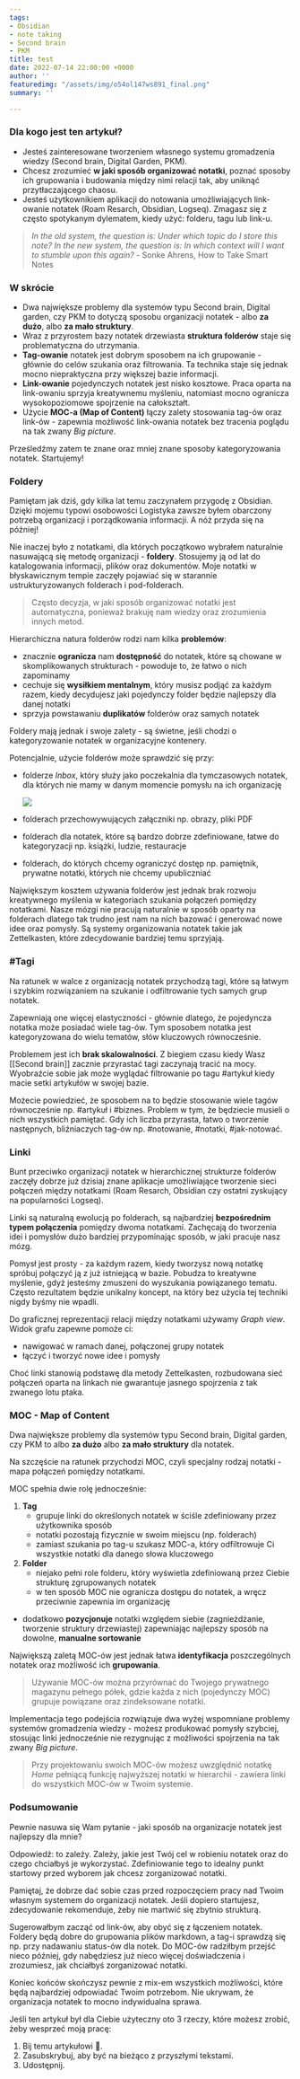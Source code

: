 ```yaml
---
tags:
- Obsidian
- note taking
- Second brain
- PKM
title: test
date: 2022-07-14 22:00:00 +0000
author: ''
featuredimg: "/assets/img/o54ol147ws891_final.png"
summary: ''

---
```

### Dla kogo jest ten artykuł?

* Jesteś zainteresowane tworzeniem własnego systemu gromadzenia wiedzy (Second brain, Digital Garden, PKM).
* Chcesz zrozumieć **w jaki sposób organizować notatki**, poznać sposoby ich grupowania i budowania między nimi relacji tak, aby uniknąć przytłaczającego chaosu.
* Jesteś użytkownikiem aplikacji do notowania umożliwiających link-owanie notatek (Roam Resarch, Obsidian, Logseq). Zmagasz się z często spotykanym dylematem, kiedy użyć: folderu, tagu lub link-u.

> _In the old system, the question is: Under which topic do I store this note? In the new system, the question is: In which context will I want to stumble upon this again?_ - Sonke Ahrens, How to Take Smart Notes

### W skrócie

* Dwa największe problemy dla systemów typu Second brain, Digital garden, czy PKM to  dotyczą sposobu organizacji notatek - albo **za dużo**, albo **za mało struktury**.
* Wraz z przyrostem bazy notatek drzewiasta **struktura folderów** staje się problematyczna do utrzymania.
* **Tag-owanie** notatek jest dobrym sposobem na ich grupowanie - głównie do celów szukania oraz filtrowania. Ta technika staje się jednak mocno niepraktyczna przy większej bazie informacji.
* **Link-owanie** pojedynczych notatek jest nisko kosztowe. Praca oparta na link-owaniu sprzyja kreatywnemu myśleniu, natomiast mocno ogranicza wysokopoziomowe spojrzenie na całokształt.
* Użycie **MOC-a (Map of Content)** łączy zalety stosowania tag-ów oraz link-ów - zapewnia możliwość link-owania notatek bez tracenia poglądu na tak zwany _Big picture_.

Prześledźmy zatem te znane oraz mniej znane sposoby kategoryzowania notatek. Startujemy!

### Foldery

Pamiętam jak dziś, gdy kilka lat temu zaczynałem przygodę z Obsidian. Dzięki mojemu typowi osobowości Logistyka  zawsze byłem obarczony potrzebą organizacji i porządkowania informacji. A nóż przyda się na później!

Nie inaczej było z notatkami, dla których początkowo wybrałem naturalnie nasuwającą się metodę organizacji - **foldery**. Stosujemy ją od lat do katalogowania informacji, plików oraz dokumentów.
Moje notatki w błyskawicznym tempie zaczęły pojawiać się w starannie ustrukturyzowanych folderach i pod-folderach.

> Często decyzja, w jaki sposób organizować notatki jest automatyczna, ponieważ brakuję nam wiedzy oraz zrozumienia innych metod.

Hierarchiczna natura folderów rodzi nam kilka **problemów**:

* znacznie **ogranicza** nam **dostępność** do notatek, które są chowane w skomplikowanych strukturach - powoduje to, że łatwo o nich zapominamy
* cechuje się **wysiłkiem mentalnym**, który musisz podjąć za każdym razem, kiedy decydujesz jaki pojedynczy folder będzie najlepszy dla danej notatki
* sprzyja powstawaniu **duplikatów** folderów oraz samych notatek

Foldery mają jednak i swoje zalety - są świetne, jeśli chodzi o kategoryzowanie notatek w organizacyjne kontenery.

Potencjalnie, użycie folderów może sprawdzić się przy:

* folderze _Inbox_, który służy jako poczekalnia dla tymczasowych notatek, dla których nie mamy w danym momencie pomysłu na ich organizację

  ![](/assets/img/pasted-image-20220706100811.png)
* folderach przechowywujących załączniki np. obrazy, pliki PDF
* folderach dla notatek, które są bardzo dobrze zdefiniowane, łatwe do kategoryzacji np. książki, ludzie, restauracje
* folderach, do których chcemy ograniczyć dostęp np. pamiętnik, prywatne notatki, których nie chcemy upubliczniać

Największym kosztem używania folderów jest jednak brak rozwoju kreatywnego myślenia w kategoriach szukania połączeń pomiędzy notatkami. Nasze mózgi nie pracują naturalnie w sposób oparty na folderach dlatego tak trudno jest nam na nich bazować i generować nowe idee oraz pomysły. Są systemy organizowania notatek takie jak Zettelkasten, które zdecydowanie bardziej temu sprzyjają.

### #Tagi

Na ratunek w walce z organizacją notatek przychodzą tagi, które są łatwym i szybkim rozwiązaniem na szukanie i odfiltrowanie tych samych grup notatek.

Zapewniają one więcej elastyczności - głównie dlatego, że pojedyncza notatka może posiadać wiele tag-ów. Tym sposobem notatka jest kategoryzowana do wielu tematów, słów kluczowych równocześnie.

Problemem jest ich **brak skalowalności**. Z biegiem czasu kiedy Wasz \[\[Second brain\]\] zacznie przyrastać tagi zaczynają tracić na mocy. Wyobraźcie sobie jak może wyglądać filtrowanie po tagu #artykuł kiedy macie setki artykułów w swojej bazie.

Możecie powiedzieć, że sposobem na to będzie stosowanie wiele tagów równocześnie np. #artykuł i #biznes. Problem w tym, że będziecie musieli o nich wszystkich pamiętać. Gdy ich liczba przyrasta, łatwo o tworzenie następnych, bliźniaczych tag-ów np. #notowanie, #notatki, #jak-notować.

### Linki

Bunt przeciwko organizacji notatek w hierarchicznej strukturze folderów zaczęły dobrze już dzisiaj znane aplikacje umożliwiające tworzenie sieci połączeń między notatkami (Roam Resarch, Obsidian czy ostatni zyskujący na popularności Logseq).

Linki są naturalną ewolucją po folderach, są najbardziej **bezpośrednim typem połączenia** pomiędzy dwoma notatkami. Zachęcają do tworzenia idei i pomysłów dużo bardziej przypominając sposób, w jaki pracuje nasz mózg.

Pomysł jest prosty - za każdym razem, kiedy tworzysz nową notatkę spróbuj połączyć ją z już istniejącą w bazie. Pobudza to kreatywne myślenie, gdyż jesteśmy zmuszeni do wyszukania powiązanego tematu. Często rezultatem będzie unikalny koncept, na który bez użycia tej techniki nigdy byśmy nie wpadli.

Do graficznej reprezentacji relacji między notatkami używamy _Graph view_. Widok grafu zapewne pomoże ci:

* nawigować w ramach danej, połączonej grupy notatek
* łączyć i tworzyć nowe idee i pomysły

Choć linki stanowią podstawę dla metody Zettelkasten, rozbudowana sieć połączeń oparta na linkach nie gwarantuje jasnego spojrzenia z tak zwanego lotu ptaka.

### MOC - Map of Content

Dwa największe problemy dla systemów typu Second brain, Digital garden, czy PKM to albo **za dużo** albo **za mało struktury** dla notatek.

Na szczęście na ratunek przychodzi MOC, czyli specjalny rodzaj notatki - mapa połączeń pomiędzy notatkami.

MOC spełnia dwie rolę jednocześnie:

1. **Tag**
   * grupuje linki do określonych notatek w ściśle zdefiniowany przez użytkownika sposób
   * notatki pozostają fizycznie w swoim miejscu (np. folderach)
   * zamiast szukania po tag-u szukasz MOC-a, który odfiltrowuje Ci wszystkie notatki dla danego słowa kluczowego
2. **Folder**
   * niejako pełni role folderu, który wyświetla zdefiniowaną przez Ciebie strukturę zgrupowanych notatek
   * w ten sposób MOC nie ogranicza dostępu do notatek, a wręcz przeciwnie zapewnia im organizację

* dodatkowo **pozycjonuje** notatki względem siebie (zagnieżdżanie, tworzenie struktury drzewiastej) zapewniając najlepszy sposób na dowolne, **manualne sortowanie**

Największą zaletą MOC-ów jest jednak łatwa **identyfikacja** poszczególnych notatek oraz możliwość ich **grupowania**.

> Używanie MOC-ów można przyrównać do Twojego prywatnego magazynu pełnego półek, gdzie każda z nich (pojedynczy MOC) grupuje powiązane oraz zindeksowane notatki.

Implementacja tego podejścia rozwiązuje dwa wyżej wspomniane problemy systemów gromadzenia wiedzy - możesz produkować pomysły szybciej, stosując linki jednocześnie nie rezygnując z możliwości spojrzenia na tak zwany _Big picture_.

> Przy projektowaniu swoich MOC-ów możesz uwzględnić notatkę _Home_ pełniącą funkcję najwyższej notatki w hierarchii - zawiera linki do wszystkich MOC-ów w Twoim systemie.

### Podsumowanie

Pewnie nasuwa się Wam pytanie - jaki sposób na organizacje notatek jest najlepszy dla mnie?

Odpowiedź: to zależy. Zależy, jakie jest Twój cel w robieniu notatek oraz do czego chciałbyś je wykorzystać. Zdefiniowanie tego to idealny punkt startowy przed wyborem jak chcesz zorganizować notatki.

Pamiętaj, że dobrze dać sobie czas przed rozpoczęciem pracy nad Twoim własnym systemem do organizacji notatek. Jeśli dopiero startujesz, zdecydowanie rekomenduje, żeby nie martwić się zbytnio strukturą.

Sugerowałbym zacząć od link-ów, aby obyć się z łączeniem notatek. Foldery będą dobre do grupowania plików markdown, a tag-i sprawdzą się np. przy nadawaniu status-ów dla notek. Do MOC-ów radziłbym przejść nieco później, gdy nabędziesz już nieco więcej doświadczenia i zrozumiesz, jak chciałbyś zorganizować notatki.

Koniec końców skończysz pewnie z mix-em wszystkich możliwości, które będą najbardziej odpowiadać Twoim potrzebom. Nie ukrywam, że organizacja notatek to mocno indywidualna sprawa.

Jeśli ten artykuł był dla Ciebie użyteczny oto 3 rzeczy, które możesz zrobić, żeby wesprzeć moją pracę:

1. Bij temu artykułowi 👏.
2. Zasubskrybuj, aby być na bieżąco z przyszłymi tekstami.
3. Udostępnij.